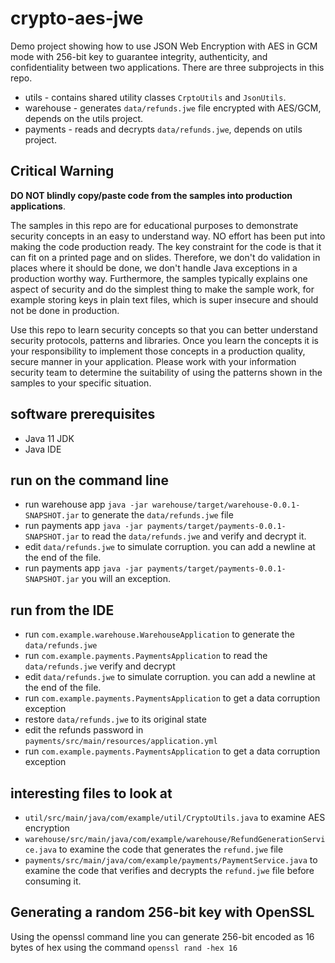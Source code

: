 # crypto-aes-jwe

Demo project showing how to use JSON Web Encryption with AES in GCM mode with 256-bit key to
guarantee integrity,  authenticity, and confidentiality between two applications. 
There are three subprojects in this repo.

* utils - contains shared utility classes `CrptoUtils` and `JsonUtils`.  
* warehouse - generates `data/refunds.jwe` file encrypted with AES/GCM, depends on the utils project. 
* payments -  reads and decrypts `data/refunds.jwe`, depends on utils project.

## Critical Warning

**DO NOT blindly copy/paste code from the samples into production applications**. 

The samples in this repo are for educational purposes to demonstrate security concepts in an easy
to understand way. NO effort has been put into making the code production ready. The key 
constraint for the code is that it can fit on a printed page and on slides. Therefore, we don't do 
validation in places where it should be done, we don't handle Java exceptions in a production worthy
way. Furthermore, the samples typically explains one aspect of security and do the simplest thing
to make the sample work, for example storing keys in plain text files, which is super insecure and
should not be done in production.

Use this repo to learn security concepts so that you can better understand security protocols,
patterns and libraries. Once you learn the concepts it is your responsibility to implement those
concepts in a production quality, secure manner in your application. Please work with your 
information security team to determine the suitability of using the patterns shown in the 
samples to your specific situation.

## software prerequisites 

* Java 11 JDK 
* Java IDE 

## run on the command line

* run warehouse app `java -jar warehouse/target/warehouse-0.0.1-SNAPSHOT.jar` to generate the 
  `data/refunds.jwe` file
* run payments app `java -jar payments/target/payments-0.0.1-SNAPSHOT.jar` to read the 
  `data/refunds.jwe` and verify and decrypt it.
* edit `data/refunds.jwe` to simulate corruption. you can add a newline at the end of the file.
* run payments app `java -jar payments/target/payments-0.0.1-SNAPSHOT.jar` you will an exception. 

## run from the IDE 

* run `com.example.warehouse.WarehouseApplication` to generate the `data/refunds.jwe`
* run `com.example.payments.PaymentsApplication` to read the `data/refunds.jwe`  verify and decrypt 
* edit `data/refunds.jwe` to simulate corruption. you can add a newline at the end of the file.
* run `com.example.payments.PaymentsApplication` to get a data corruption exception 
* restore `data/refunds.jwe` to its original state
* edit the refunds password in `payments/src/main/resources/application.yml`
* run `com.example.payments.PaymentsApplication` to get a data corruption exception 

## interesting files to look at 

* `util/src/main/java/com/example/util/CryptoUtils.java` to examine AES encryption
* `warehouse/src/main/java/com/example/warehouse/RefundGenerationService.java` to examine the code
that generates the `refund.jwe` file
* `payments/src/main/java/com/example/payments/PaymentService.java` to examine the code that 
 verifies and decrypts the `refund.jwe` file before consuming it.

## Generating a random 256-bit key with OpenSSL

Using the openssl command line you can generate 256-bit encoded as  16 bytes of hex using the 
command `openssl rand -hex 16`
